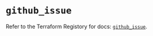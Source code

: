 # `github_issue`

Refer to the Terraform Registory for docs: [`github_issue`](https://registry.terraform.io/providers/integrations/github/5.27.0/docs/resources/issue).

